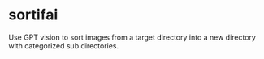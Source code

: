 # sortifai
Use GPT vision to sort images from a target directory into a new directory with categorized sub directories.
